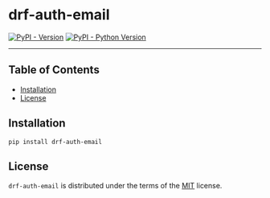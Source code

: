 # drf-auth-email

[![PyPI - Version](https://img.shields.io/pypi/v/drf-auth-email.svg)](https://pypi.org/project/drf-auth-email)
[![PyPI - Python Version](https://img.shields.io/pypi/pyversions/drf-auth-email.svg)](https://pypi.org/project/drf-auth-email)

-----

## Table of Contents

- [Installation](#installation)
- [License](#license)

## Installation

```console
pip install drf-auth-email
```

## License

`drf-auth-email` is distributed under the terms of the [MIT](https://spdx.org/licenses/MIT.html) license.
